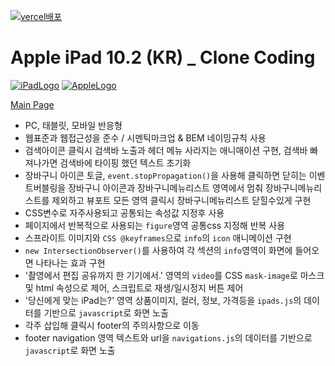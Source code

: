 [![vercel배포](https://img.shields.io/badge/Vercel-000000?style=plastic&logo=Vercel&logoColor=white)](https://vercel.com/k-poppy/apple-ipad)
# Apple iPad 10.2 (KR) _ Clone Coding

[![iPadLogo](https://apple-ipad-azure.vercel.app/images/hero_ipad_text.png)](https://apple-ipad-azure.vercel.app/)
[![AppleLogo](https://apple-ipad-azure.vercel.app/images/environment_icon.png)](https://apple-ipad-azure.vercel.app/) 

<a href="https://apple-ipad-azure.vercel.app/">Main Page</a> 

- PC, 태블릿, 모바일 반응형
- 웹표준과 웹접근성을 준수 / 시멘틱마크업 & BEM 네이밍규칙 사용
- 검색아이콘 클릭시 검색바 노출과 헤더 메뉴 사라지는 애니매이션 구현, 검색바 빠져나가면 검색바에 타이핑 했던 텍스트 초기화
- 장바구니 아이콘 토글, `event.stopPropagation()`을 사용해 클릭하면 닫히는 이벤트버블링을 장바구니 아이콘과 장바구니메뉴리스트 영역에서 멈춰 장바구니메뉴리스트를 제외하고 뷰포트 모든 영역 클릭시 장바구니메뉴리스트 닫힐수있게 구현
- CSS변수로 자주사용되고 공통되는 속성값 지정후 사용
- 페이지에서 반복적으로 사용되는 `figure`영역 공통css 지정해 반복 사용
- 스프라이트 이미지와 `CSS @keyframes`으로 `info`의 `icon` 애니메이션 구현
- `new IntersectionObserver()`를 사용하여 각 섹션의 `info`영역이 화면에 들어오면 나타나는 효과 구현 
- '촬영에서 편집 공유까지 한 기기에서.' 영역의 `video`를 CSS `mask-image`로 마스크및 html 속성으로 제어, 스크립트로 재생/일시정지 버튼 제어
- '당신에게 맞는 iPad는?' 영역 상품이미지, 컬러, 정보, 가격등을 `ipads.js`의 데이터를 기반으로 `javascript`로 화면 노출
- 각주 삽입해 클릭시 footer의 주의사항으로 이동
- footer navigation 영역 텍스트와 url을 `navigations.js`의 데이터를 기반으로 `javascript`로 화면 노출